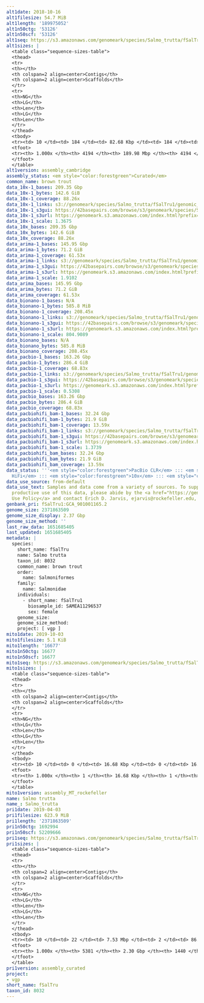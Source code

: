 ```yaml
---
alt1date: 2018-10-16
alt1filesize: 54.7 MiB
alt1length: '189975052'
alt1n50ctg: '53126'
alt1n50scf: '53126'
alt1seq: https://s3.amazonaws.com/genomeark/species/Salmo_trutta/fSalTru1/assembly_cambridge/fSalTru1.alt.asm.20181016.fasta.gz
alt1sizes: |
  <table class="sequence-sizes-table">
  <thead>
  <tr>
  <th></th>
  <th colspan=2 align=center>Contigs</th>
  <th colspan=2 align=center>Scaffolds</th>
  </tr>
  <tr>
  <th>NG</th>
  <th>LG</th>
  <th>Len</th>
  <th>LG</th>
  <th>Len</th>
  </tr>
  </thead>
  <tbody>
  <tr><td> 10 </td><td> 184 </td><td> 82.68 Kbp </td><td> 184 </td><td> 82.68 Kbp </td></tr><tr><td> 20 </td><td> 434 </td><td> 70.31 Kbp </td><td> 434 </td><td> 70.31 Kbp </td></tr><tr><td> 30 </td><td> 720 </td><td> 63.17 Kbp </td><td> 720 </td><td> 63.17 Kbp </td></tr><tr><td> 40 </td><td> 1035 </td><td> 57.51 Kbp </td><td> 1035 </td><td> 57.51 Kbp </td></tr><tr style="background-color:#cccccc;"><td> 50 </td><td> 1379 </td><td> 53.13 Kbp </td><td> 1379 </td><td> 53.13 Kbp </td></tr><tr><td> 60 </td><td> 1751 </td><td> 48.87 Kbp </td><td> 1751 </td><td> 48.87 Kbp </td></tr><tr><td> 70 </td><td> 2161 </td><td> 43.87 Kbp </td><td> 2161 </td><td> 43.87 Kbp </td></tr><tr><td> 80 </td><td> 2624 </td><td> 37.88 Kbp </td><td> 2624 </td><td> 37.88 Kbp </td></tr><tr><td> 90 </td><td> 3183 </td><td> 29.83 Kbp </td><td> 3183 </td><td> 29.83 Kbp </td></tr><tr><td> 100 </td><td> 4193 </td><td> 164  bp </td><td> 4193 </td><td> 164  bp </td></tr></tbody>
  <tfoot>
  <tr><th> 1.000x </th><th> 4194 </th><th> 189.98 Mbp </th><th> 4194 </th><th> 189.98 Mbp </th></tr>
  </tfoot>
  </table>
alt1version: assembly_cambridge
assembly_status: <em style="color:forestgreen">Curated</em>
common_name: brown trout
data_10x-1_bases: 209.35 Gbp
data_10x-1_bytes: 142.6 GiB
data_10x-1_coverage: 88.26x
data_10x-1_links: s3://genomeark/species/Salmo_trutta/fSalTru1/genomic_data/10x/<br>
data_10x-1_s3gui: https://42basepairs.com/browse/s3/genomeark/species/Salmo_trutta/fSalTru1/genomic_data/10x/
data_10x-1_s3url: https://genomeark.s3.amazonaws.com/index.html?prefix=species/Salmo_trutta/fSalTru1/genomic_data/10x/
data_10x-1_scale: 1.3675
data_10x_bases: 209.35 Gbp
data_10x_bytes: 142.6 GiB
data_10x_coverage: 88.26x
data_arima-1_bases: 145.95 Gbp
data_arima-1_bytes: 71.2 GiB
data_arima-1_coverage: 61.53x
data_arima-1_links: s3://genomeark/species/Salmo_trutta/fSalTru1/genomic_data/arima/<br>
data_arima-1_s3gui: https://42basepairs.com/browse/s3/genomeark/species/Salmo_trutta/fSalTru1/genomic_data/arima/
data_arima-1_s3url: https://genomeark.s3.amazonaws.com/index.html?prefix=species/Salmo_trutta/fSalTru1/genomic_data/arima/
data_arima-1_scale: 1.9102
data_arima_bases: 145.95 Gbp
data_arima_bytes: 71.2 GiB
data_arima_coverage: 61.53x
data_bionano-1_bases: N/A
data_bionano-1_bytes: 585.8 MiB
data_bionano-1_coverage: 208.45x
data_bionano-1_links: s3://genomeark/species/Salmo_trutta/fSalTru1/genomic_data/bionano/<br>
data_bionano-1_s3gui: https://42basepairs.com/browse/s3/genomeark/species/Salmo_trutta/fSalTru1/genomic_data/bionano/
data_bionano-1_s3url: https://genomeark.s3.amazonaws.com/index.html?prefix=species/Salmo_trutta/fSalTru1/genomic_data/bionano/
data_bionano-1_scale: 804.9089
data_bionano_bases: N/A
data_bionano_bytes: 585.8 MiB
data_bionano_coverage: 208.45x
data_pacbio-1_bases: 163.26 Gbp
data_pacbio-1_bytes: 286.4 GiB
data_pacbio-1_coverage: 68.83x
data_pacbio-1_links: s3://genomeark/species/Salmo_trutta/fSalTru1/genomic_data/pacbio/<br>
data_pacbio-1_s3gui: https://42basepairs.com/browse/s3/genomeark/species/Salmo_trutta/fSalTru1/genomic_data/pacbio/
data_pacbio-1_s3url: https://genomeark.s3.amazonaws.com/index.html?prefix=species/Salmo_trutta/fSalTru1/genomic_data/pacbio/
data_pacbio-1_scale: 0.5308
data_pacbio_bases: 163.26 Gbp
data_pacbio_bytes: 286.4 GiB
data_pacbio_coverage: 68.83x
data_pacbiohifi_bam-1_bases: 32.24 Gbp
data_pacbiohifi_bam-1_bytes: 21.9 GiB
data_pacbiohifi_bam-1_coverage: 13.59x
data_pacbiohifi_bam-1_links: s3://genomeark/species/Salmo_trutta/fSalTru1/genomic_data/pacbio_hifi/<br>
data_pacbiohifi_bam-1_s3gui: https://42basepairs.com/browse/s3/genomeark/species/Salmo_trutta/fSalTru1/genomic_data/pacbio_hifi/
data_pacbiohifi_bam-1_s3url: https://genomeark.s3.amazonaws.com/index.html?prefix=species/Salmo_trutta/fSalTru1/genomic_data/pacbio_hifi/
data_pacbiohifi_bam-1_scale: 1.3739
data_pacbiohifi_bam_bases: 32.24 Gbp
data_pacbiohifi_bam_bytes: 21.9 GiB
data_pacbiohifi_bam_coverage: 13.59x
data_status: '''<em style="color:forestgreen">PacBio CLR</em> ::: <em style="color:forestgreen">PacBio
  HiFi</em> ::: <em style="color:forestgreen">10x</em> ::: <em style="color:forestgreen">Arima</em>'''
data_use_source: from-default
data_use_text: Samples and data come from a variety of sources. To support fair and
  productive use of this data, please abide by the <a href="https://genome10k.soe.ucsc.edu/data-use-policies/">Data
  Use Policy</a> and contact Erich D. Jarvis, ejarvis@rockefeller.edu, with any questions.
genbank_pri: fSalTru1:GCA_901001165.2
genome_size: 2371863509
genome_size_display: 2.37 Gbp
genome_size_method: ''
last_raw_data: 1651685405
last_updated: 1651685405
metadata: |
  species:
    short_name: fSalTru
    name: Salmo trutta
    taxon_id: 8032
    common_name: brown trout
    order:
      name: Salmoniformes
    family:
      name: Salmonidae
    individuals:
      - short_name: fSalTru1
        biosample_id: SAMEA11296537
        sex: female
    genome_size:
    genome_size_method:
    project: [ vgp ]
mito1date: 2019-10-03
mito1filesize: 5.1 KiB
mito1length: '16677'
mito1n50ctg: 16677
mito1n50scf: 16677
mito1seq: https://s3.amazonaws.com/genomeark/species/Salmo_trutta/fSalTru1/assembly_MT_rockefeller/fSalTru1.MT.20191003.fasta.gz
mito1sizes: |
  <table class="sequence-sizes-table">
  <thead>
  <tr>
  <th></th>
  <th colspan=2 align=center>Contigs</th>
  <th colspan=2 align=center>Scaffolds</th>
  </tr>
  <tr>
  <th>NG</th>
  <th>LG</th>
  <th>Len</th>
  <th>LG</th>
  <th>Len</th>
  </tr>
  </thead>
  <tbody>
  <tr><td> 10 </td><td> 0 </td><td> 16.68 Kbp </td><td> 0 </td><td> 16.68 Kbp </td></tr><tr><td> 20 </td><td> 0 </td><td> 16.68 Kbp </td><td> 0 </td><td> 16.68 Kbp </td></tr><tr><td> 30 </td><td> 0 </td><td> 16.68 Kbp </td><td> 0 </td><td> 16.68 Kbp </td></tr><tr><td> 40 </td><td> 0 </td><td> 16.68 Kbp </td><td> 0 </td><td> 16.68 Kbp </td></tr><tr style="background-color:#cccccc;"><td> 50 </td><td> 0 </td><td style="background-color:#ff8888;"> 16.68 Kbp </td><td> 0 </td><td style="background-color:#ff8888;"> 16.68 Kbp </td></tr><tr><td> 60 </td><td> 0 </td><td> 16.68 Kbp </td><td> 0 </td><td> 16.68 Kbp </td></tr><tr><td> 70 </td><td> 0 </td><td> 16.68 Kbp </td><td> 0 </td><td> 16.68 Kbp </td></tr><tr><td> 80 </td><td> 0 </td><td> 16.68 Kbp </td><td> 0 </td><td> 16.68 Kbp </td></tr><tr><td> 90 </td><td> 0 </td><td> 16.68 Kbp </td><td> 0 </td><td> 16.68 Kbp </td></tr><tr><td> 100 </td><td> 0 </td><td> 16.68 Kbp </td><td> 0 </td><td> 16.68 Kbp </td></tr></tbody>
  <tfoot>
  <tr><th> 1.000x </th><th> 1 </th><th> 16.68 Kbp </th><th> 1 </th><th> 16.68 Kbp </th></tr>
  </tfoot>
  </table>
mito1version: assembly_MT_rockefeller
name: Salmo trutta
name_: Salmo_trutta
pri1date: 2019-04-03
pri1filesize: 623.9 MiB
pri1length: '2371863509'
pri1n50ctg: 1692994
pri1n50scf: 52209666
pri1seq: https://s3.amazonaws.com/genomeark/species/Salmo_trutta/fSalTru1/assembly_curated/fSalTru1.pri.cur.20190403.fasta.gz
pri1sizes: |
  <table class="sequence-sizes-table">
  <thead>
  <tr>
  <th></th>
  <th colspan=2 align=center>Contigs</th>
  <th colspan=2 align=center>Scaffolds</th>
  </tr>
  <tr>
  <th>NG</th>
  <th>LG</th>
  <th>Len</th>
  <th>LG</th>
  <th>Len</th>
  </tr>
  </thead>
  <tbody>
  <tr><td> 10 </td><td> 22 </td><td> 7.53 Mbp </td><td> 2 </td><td> 86.25 Mbp </td></tr><tr><td> 20 </td><td> 59 </td><td> 5.36 Mbp </td><td> 5 </td><td> 74.75 Mbp </td></tr><tr><td> 30 </td><td> 112 </td><td> 3.65 Mbp </td><td> 8 </td><td> 66.90 Mbp </td></tr><tr><td> 40 </td><td> 186 </td><td> 2.66 Mbp </td><td> 12 </td><td> 59.76 Mbp </td></tr><tr style="background-color:#cccccc;"><td> 50 </td><td> 294 </td><td style="background-color:#88ff88;"> 1.69 Mbp </td><td> 17 </td><td style="background-color:#88ff88;"> 52.21 Mbp </td></tr><tr><td> 60 </td><td> 464 </td><td> 1.07 Mbp </td><td> 21 </td><td> 49.36 Mbp </td></tr><tr><td> 70 </td><td> 740 </td><td> 0.65 Mbp </td><td> 26 </td><td> 46.38 Mbp </td></tr><tr><td> 80 </td><td> 1197 </td><td> 384.60 Kbp </td><td> 31 </td><td> 44.89 Mbp </td></tr><tr><td> 90 </td><td> 2068 </td><td> 177.55 Kbp </td><td> 38 </td><td> 25.48 Mbp </td></tr><tr><td> 100 </td><td> 5380 </td><td> 1  bp </td><td> 1439 </td><td> 6.00 Kbp </td></tr></tbody>
  <tfoot>
  <tr><th> 1.000x </th><th> 5381 </th><th> 2.30 Gbp </th><th> 1440 </th><th> 2.37 Gbp </th></tr>
  </tfoot>
  </table>
pri1version: assembly_curated
project:
- vgp
short_name: fSalTru
taxon_id: 8032
---
```

